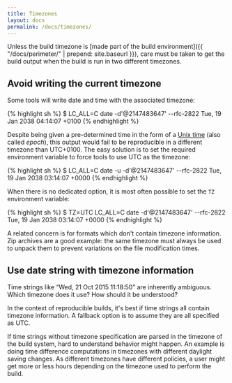 ```yaml
---
title: Timezones
layout: docs
permalink: /docs/timezones/
---
```


Unless the build timezone is [made part of the build environment]({{ "/docs/perimeter/" | prepend: site.baseurl }}),
care must be taken to get the build output when the build is run in two
different timezones.

Avoid writing the current timezone
----------------------------------

Some tools will write date and time with the associated timezone:

<div class="wrong">
{% highlight sh %}
$ LC_ALL=C date -d'@2147483647' --rfc-2822
Tue, 19 Jan 2038 04:14:07 +0100
{% endhighlight %}
</div>

Despite being given a pre-determined time in the form of a [Unix
time](https://en.wikipedia.org/wiki/Unix_time) (also called *epoch*),
this output would fail to be reproducible in a different timezone
than UTC+0100. The easy solution is to set the required environment
variable to force tools to use UTC as the timezone:

<div class="correct">
{% highlight sh %}
$ LC_ALL=C date -u -d'@2147483647' --rfc-2822
Tue, 19 Jan 2038 03:14:07 +0000
{% endhighlight %}
</div>

When there is no dedicated option, it is most often possible to set the `TZ`
environment variable:

<div class="correct">
{% highlight sh %}
$ TZ=UTC LC_ALL=C date -d'@2147483647' --rfc-2822
Tue, 19 Jan 2038 03:14:07 +0000
{% endhighlight %}
</div>

A related concern is for formats which don't contain timezone
information. Zip archives are a good example: the same timezone must
always be used to unpack them to prevent variations on the file
modification times.

Use date string with timezone information
-----------------------------------------

Time strings like “Wed, 21 Oct 2015 11:18:50” are inherently ambiguous.
Which timezone does it use? How should it be understood?

In the context of reproducible builds, it's best if time strings all
contain timezone information. A fallback option is to assume they are all
specified as UTC.

If time strings without timezone specification are parsed in the
timezone of the build system, hard to understand behavior might happen.
An example is doing time difference computations in timezones
with different daylight saving changes. As different timezones have
different policies, a user might get more or less hours depending on
the timezone used to perform the build.
